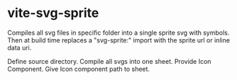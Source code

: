 # vite-svg-sprite

Compiles all svg files in specific folder into a single sprite svg with symbols.
Then at build time replaces a "svg-sprite:<outputfile>" import with the sprite url or inline data uri.


Define source directory.
Compile all svgs into one sheet.
Provide Icon Component.
Give Icon component path to sheet.
